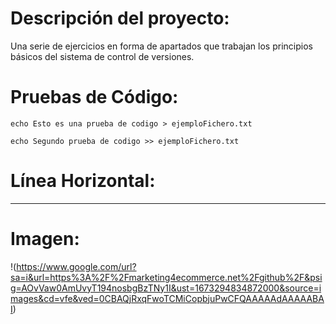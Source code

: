 # Descripción del proyecto:
Una serie de ejercicios en forma de apartados que trabajan los principios básicos del sistema de control de versiones.
# Pruebas de Código:
`echo Esto es una prueba de codigo > ejemploFichero.txt`
>
`echo Segundo prueba de codigo >> ejemploFichero.txt`
# Línea Horizontal:
---
# Imagen:
!(https://www.google.com/url?sa=i&url=https%3A%2F%2Fmarketing4ecommerce.net%2Fgithub%2F&psig=AOvVaw0AmUvyT194nosbgBzTNy1I&ust=1673294834872000&source=images&cd=vfe&ved=0CBAQjRxqFwoTCMiCopbjuPwCFQAAAAAdAAAAABAI)
